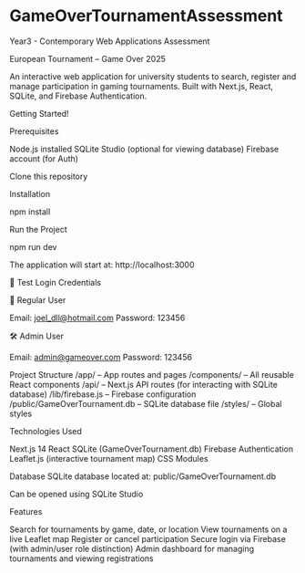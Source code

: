 # GameOverTournamentAssessment
Year3 - Contemporary Web Applications Assessment

European Tournament – Game Over 2025

An interactive web application for university students to search, register and manage participation in gaming tournaments. Built with Next.js, React, SQLite, and Firebase Authentication.

Getting Started!

Prerequisites

Node.js installed
SQLite Studio (optional for viewing database)
Firebase account (for Auth)

Clone this repository

Installation

npm install

Run the Project

npm run dev

The application will start at:
http://localhost:3000

🔐 Test Login Credentials

👤 Regular User

Email: joel_dll@hotmail.com
Password: 123456

🛠️ Admin User

Email: admin@gameover.com
Password: 123456

Project Structure
/app/ – App routes and pages
/components/ – All reusable React components
/api/ – Next.js API routes (for interacting with SQLite database)
/lib/firebase.js – Firebase configuration
/public/GameOverTournament.db – SQLite database file
/styles/ – Global styles


Technologies Used

Next.js 14 
React
SQLite (GameOverTournament.db)
Firebase Authentication
Leaflet.js (interactive tournament map)
CSS Modules

Database
SQLite database located at:
public/GameOverTournament.db

Can be opened using SQLite Studio

Features

Search for tournaments by game, date, or location
View tournaments on a live Leaflet map
Register or cancel participation
Secure login via Firebase (with admin/user role distinction)
Admin dashboard for managing tournaments and viewing registrations



